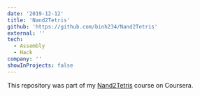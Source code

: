 ```yaml
---
date: '2019-12-12'
title: 'Nand2Tetris'
github: 'https://github.com/binh234/Nand2Tetris'
external: ''
tech:
  - Assembly
  - Hack
company: ''
showInProjects: false
---
```


This repository was part of my [Nand2Tetris](https://www.nand2tetris.org/) course on Coursera.
